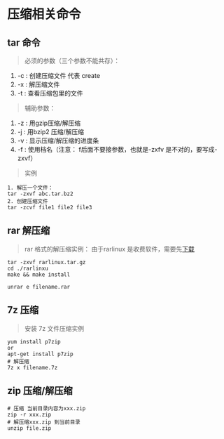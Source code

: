 # 压缩相关命令
## tar 命令

> 必须的参数（三个参数不能共存）：

1. -c : 创建压缩文件 代表 create
2. -x : 解压缩文件
3. -t : 查看压缩包里的文件

> 辅助参数：

1. -z : 用gzip压缩/解压缩
2. -j : 用bzip2 压缩/解压缩
3. -v : 显示压缩/解压缩的进度条
4. -f : 使用档名（注意： f后面不要接参数，也就是-zxfv 是不对的，要写成-zxvf）

> 实例

```
1. 解压一个文件：
tar -zxvf abc.tar.bz2
2. 创建压缩文件
tar -zcvf file1 file2 file3
```
## rar 解压缩
> rar 格式的解压缩实例：
> 由于rarlinux 是收费软件，需要先[下载](www.rarsoft.com)

```
tar -zxvf rarlinux.tar.gz
cd ./rarlinxu
make && make install

unrar e filename.rar
```

## 7z 压缩
> 安装 7z 文件压缩实例
```
yum install p7zip
or
apt-get install p7zip
# 解压缩
7z x filename.7z
```

## zip 压缩/解压缩
```
# 压缩 当前目录内容为xxx.zip
zip -r xxx.zip
# 解压缩xxx.zip 到当前目录
unzip file.zip

```




